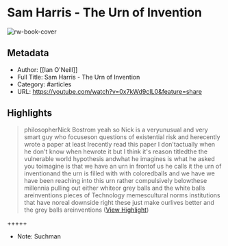 # Sam Harris - The Urn of Invention

![rw-book-cover](https://i.ytimg.com/vi/0x7kWd9cIL0/hqdefault.jpg?sqp=-oaymwEjCNACELwBSFryq4qpAxUIARUAAAAAGAElAADIQj0AgKJDeAE=&rs=AOn4CLBFMn2zX_UEr_1QrkQ9pcU4i054pg)

## Metadata
- Author: [[Ian O'Neill]]
- Full Title: Sam Harris - The Urn of Invention
- Category: #articles
- URL: https://youtube.com/watch?v=0x7kWd9cIL0&feature=share

## Highlights

> philosopherNick Bostrom yeah so Nick is a veryunusual and very smart guy who focuseson questions of existential risk and herecently wrote a paper at least Irecently read this paper I don'tactually when he don't know when hewrote it but I think it's reason titledthe the vulnerable world hypothesis andwhat he imagines is what he asked you toimagine is that we have an urn in frontof us he calls it the urn of inventionand the urn is filled with with coloredballs and we have we have been reaching
>  into this urn rather compulsively belowthese millennia pulling out either whiteor grey balls and the white balls areinventions pieces of Technology memescultural norms institutions that have noreal downside right these just make ourlives better and the grey balls areinventions ([View Highlight](https://read.readwise.io/read/01gtrcj6qv42f6jvr12x3b34kb))


+++++ 
- Note: Suchman

